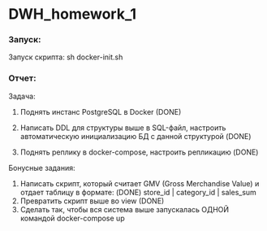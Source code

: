 # DWH_homework_1
### Запуск:
Запуск скрипта: sh docker-init.sh
### Отчет:
Задача:
1. Поднять инстанс PostgreSQL в Docker (DONE)
2. Написать DDL для структуры выше в SQL-файл, настроить автоматическую
инициализацию БД c данной структурой (DONE)

3. Поднять реплику в docker-compose, настроить репликацию (DONE)

Бонусные задания:
1. Написать скрипт, который считает GMV (Gross Merchandise Value) и отдает таблицу в
формате: (DONE)
store_id | category_id | sales_sum 
2. Превратить скрипт выше во view (DONE)
3. Сделать так, чтобы вся система выше запускалась ОДНОЙ командой docker-compose
up

